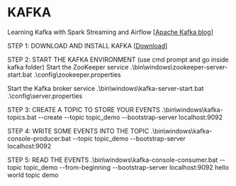 

# KAFKA

Learning Kafka with Spark Streaming and Airflow
[[Apache Kafka blog](https://kafka.apache.org/quickstart)]

STEP 1: DOWNLOAD AND INSTALL KAFKA
[[Download](https://www.apache.org/dyn/closer.cgi?path=/kafka/3.6.1/kafka_2.13-3.6.1.tgz)]

STEP 2: START THE KAFKA ENVIRONMENT (use cmd prompt and go inside kafka folder)
Start the ZooKeeper service
.\bin\windows\zookeeper-server-start.bat .\config\zookeeper.properties

Start the Kafka broker service
.\bin\windows\kafka-server-start.bat .\config\server.properties

STEP 3: CREATE A TOPIC TO STORE YOUR EVENTS
.\bin\windows\kafka-topics.bat --create --topic topic_demo --bootstrap-server localhost:9092

STEP 4: WRITE SOME EVENTS INTO THE TOPIC
.\bin\windows\kafka-console-producer.bat --topic topic_demo --bootstrap-server localhost:9092

STEP 5:  READ THE EVENTS
.\bin\windows\kafka-console-consumer.bat --topic topic_demo --from-beginning --bootstrap-server localhost:9092
hello world
topic demo

